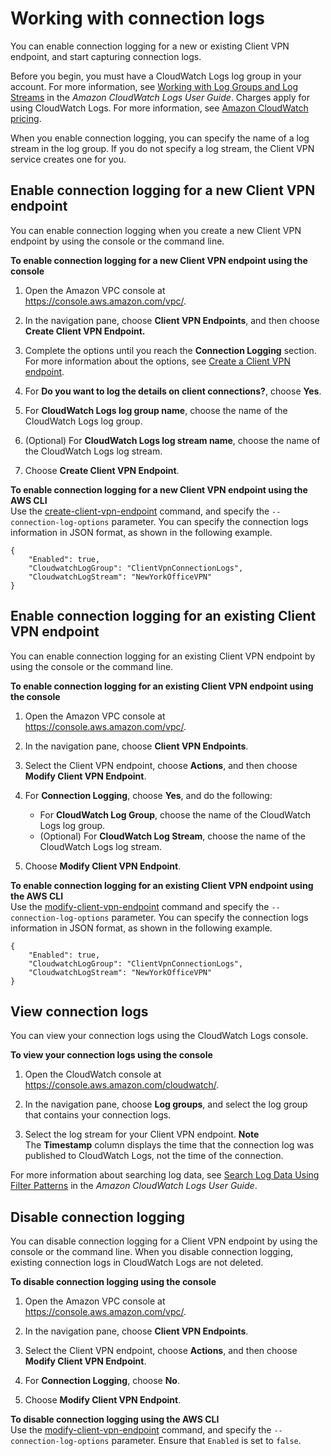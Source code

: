 # Working with connection logs<a name="cvpn-working-with-connection-logs"></a>

You can enable connection logging for a new or existing Client VPN endpoint, and start capturing connection logs\.

Before you begin, you must have a CloudWatch Logs log group in your account\. For more information, see [Working with Log Groups and Log Streams](https://docs.aws.amazon.com/AmazonCloudWatch/latest/logs/Working-with-log-groups-and-streams.html) in the *Amazon CloudWatch Logs User Guide*\. Charges apply for using CloudWatch Logs\. For more information, see [Amazon CloudWatch pricing](https://aws.amazon.com/cloudwatch/pricing/)\.

When you enable connection logging, you can specify the name of a log stream in the log group\. If you do not specify a log stream, the Client VPN service creates one for you\.

## Enable connection logging for a new Client VPN endpoint<a name="create-connection-log-new"></a>

You can enable connection logging when you create a new Client VPN endpoint by using the console or the command line\.

**To enable connection logging for a new Client VPN endpoint using the console**

1. Open the Amazon VPC console at [https://console\.aws\.amazon\.com/vpc/](https://console.aws.amazon.com/vpc/)\.

1. In the navigation pane, choose **Client VPN Endpoints**, and then choose **Create Client VPN Endpoint\.**

1. Complete the options until you reach the **Connection Logging** section\. For more information about the options, see [Create a Client VPN endpoint](cvpn-working-endpoints.md#cvpn-working-endpoint-create)\.

1. For **Do you want to log the details on client connections?**, choose **Yes**\.

1. For **CloudWatch Logs log group name**, choose the name of the CloudWatch Logs log group\.

1. \(Optional\) For **CloudWatch Logs log stream name**, choose the name of the CloudWatch Logs log stream\.

1. Choose **Create Client VPN Endpoint**\.

**To enable connection logging for a new Client VPN endpoint using the AWS CLI**  
Use the [create\-client\-vpn\-endpoint](https://docs.aws.amazon.com/cli/latest/reference/ec2/create-client-vpn-endpoint.html) command, and specify the `--connection-log-options` parameter\. You can specify the connection logs information in JSON format, as shown in the following example\.

```
{
    "Enabled": true,
    "CloudwatchLogGroup": "ClientVpnConnectionLogs",
    "CloudwatchLogStream": "NewYorkOfficeVPN"
}
```

## Enable connection logging for an existing Client VPN endpoint<a name="create-connection-log-existing"></a>

You can enable connection logging for an existing Client VPN endpoint by using the console or the command line\.

**To enable connection logging for an existing Client VPN endpoint using the console**

1. Open the Amazon VPC console at [https://console\.aws\.amazon\.com/vpc/](https://console.aws.amazon.com/vpc/)\.

1. In the navigation pane, choose **Client VPN Endpoints**\.

1. Select the Client VPN endpoint, choose **Actions**, and then choose **Modify Client VPN Endpoint**\.

1. For **Connection Logging**, choose **Yes**, and do the following:
   + For **CloudWatch Log Group**, choose the name of the CloudWatch Logs log group\.
   + \(Optional\) For **CloudWatch Log Stream**, choose the name of the CloudWatch Logs log stream\.

1. Choose **Modify Client VPN Endpoint**\.

**To enable connection logging for an existing Client VPN endpoint using the AWS CLI**  
Use the [modify\-client\-vpn\-endpoint](https://docs.aws.amazon.com/cli/latest/reference/ec2/modify-client-vpn-endpoint.html) command and specify the `--connection-log-options` parameter\. You can specify the connection logs information in JSON format, as shown in the following example\.

```
{
    "Enabled": true,
    "CloudwatchLogGroup": "ClientVpnConnectionLogs",
    "CloudwatchLogStream": "NewYorkOfficeVPN"
}
```

## View connection logs<a name="view-connection-logs"></a>

You can view your connection logs using the CloudWatch Logs console\.

**To view your connection logs using the console**

1. Open the CloudWatch console at [https://console\.aws\.amazon\.com/cloudwatch/](https://console.aws.amazon.com/cloudwatch/)\.

1. In the navigation pane, choose **Log groups**, and select the log group that contains your connection logs\. 

1. Select the log stream for your Client VPN endpoint\.
**Note**  
The **Timestamp** column displays the time that the connection log was published to CloudWatch Logs, not the time of the connection\.

For more information about searching log data, see [Search Log Data Using Filter Patterns](https://docs.aws.amazon.com/AmazonCloudWatch/latest/logs/SearchDataFilterPattern.html) in the *Amazon CloudWatch Logs User Guide*\.

## Disable connection logging<a name="disable-connection-logs"></a>

You can disable connection logging for a Client VPN endpoint by using the console or the command line\. When you disable connection logging, existing connection logs in CloudWatch Logs are not deleted\.

**To disable connection logging using the console**

1. Open the Amazon VPC console at [https://console\.aws\.amazon\.com/vpc/](https://console.aws.amazon.com/vpc/)\.

1. In the navigation pane, choose **Client VPN Endpoints**\.

1. Select the Client VPN endpoint, choose **Actions**, and then choose **Modify Client VPN Endpoint**\.

1. For **Connection Logging**, choose **No**\.

1. Choose **Modify Client VPN Endpoint**\.

**To disable connection logging using the AWS CLI**  
Use the [modify\-client\-vpn\-endpoint](https://docs.aws.amazon.com/cli/latest/reference/ec2/modify-client-vpn-endpoint.html) command, and specify the `--connection-log-options` parameter\. Ensure that `Enabled` is set to `false`\.